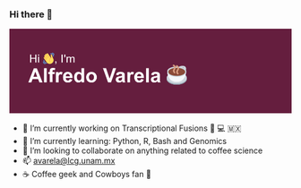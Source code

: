 ### Hi there 👋
![header_github.png](header_github.png)

- 🔭 I’m currently working on Transcriptional Fusions :dna: :computer: :mexico:
- 🌱 I’m currently learning: Python, R, Bash and Genomics 
- 👯 I’m looking to collaborate on anything related to coffee science 
- 📫 avarela@lcg.unam.mx
- :coffee: Coffee geek and Cowboys fan :football:
<!--
**avarela6630/avarela6630** is a ✨ _special_ ✨ repository because its `README.md` (this file) appears on your GitHub profile.

Here are some ideas to get you started:

- 🔭 I’m currently working on Transcriptional Fusions
- 🌱 I’m currently learning: Python, R, Bash and Genomics 
- 👯 I’m looking to collaborate on anything related to coffee science 
- 🤔 I’m looking for help with ..
- 💬 Ask me about ...
- 📫 avarela@lcg.unam.mx
- 😄 Pronouns: ...
- ⚡ Home barista and Cowboys fan :football:
-->
